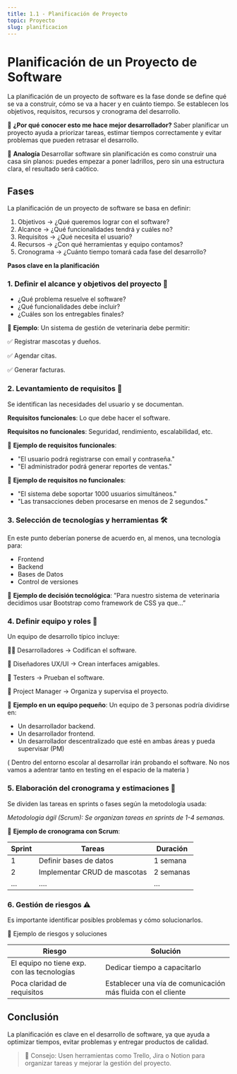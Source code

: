 ```yaml
---
title: 1.1 - Planificación de Proyecto
topic: Proyecto
slug: planificacion
---
```


# Planificación de un Proyecto de Software

La planificación de un proyecto de software es la fase donde se define qué se va a construir, cómo se va a hacer y en cuánto tiempo. Se establecen los objetivos, requisitos, recursos y cronograma del desarrollo.

📌 **¿Por qué conocer esto me hace mejor desarrollador?**
Saber planificar un proyecto ayuda a priorizar tareas, estimar tiempos correctamente y evitar problemas que pueden retrasar el desarrollo.

📌 **Analogía**
Desarrollar software sin planificación es como construir una casa sin planos: puedes empezar a poner ladrillos, pero sin una estructura clara, el resultado será caótico.

## Fases

La planificación de un proyecto de software se basa en definir:

1. Objetivos → ¿Qué queremos lograr con el software?
2. Alcance → ¿Qué funcionalidades tendrá y cuáles no?
3. Requisitos → ¿Qué necesita el usuario?
4. Recursos → ¿Con qué herramientas y equipo contamos?
5. Cronograma → ¿Cuánto tiempo tomará cada fase del desarrollo?

**Pasos clave en la planificación**

### 1. Definir el alcance y objetivos del proyecto 🎯

  - ¿Qué problema resuelve el software?
  - ¿Qué funcionalidades debe incluir?
  - ¿Cuáles son los entregables finales?

📌 **Ejemplo**: Un sistema de gestión de veterinaria debe permitir:

✅ Registrar mascotas y dueños.

✅ Agendar citas.

✅ Generar facturas.

### 2. Levantamiento de requisitos 📝

Se identifican las necesidades del usuario y se documentan.

**Requisitos funcionales**: Lo que debe hacer el software.

**Requisitos no funcionales**: Seguridad, rendimiento, escalabilidad, etc.

📌 **Ejemplo de requisitos funcionales**:

- "El usuario podrá registrarse con email y contraseña."
- "El administrador podrá generar reportes de ventas."

📌 **Ejemplo de requisitos no funcionales**:

- "El sistema debe soportar 1000 usuarios simultáneos."
- "Las transacciones deben procesarse en menos de 2 segundos."

### 3. Selección de tecnologías y herramientas 🛠️

En este punto deberían ponerse de acuerdo en, al menos, una tecnología para:

- Frontend
- Backend
- Bases de Datos
- Control de versiones

📌 **Ejemplo de decisión tecnológica**:
”Para nuestro sistema de veterinaria decidimos usar Bootstrap como framework de CSS ya que…”

### 4. Definir equipo y roles 👥

Un equipo de desarrollo típico incluye:

👨‍💻 Desarrolladores → Codifican el software.

🎨 Diseñadores UX/UI → Crean interfaces amigables.

🧪 Testers → Prueban el software.

📅 Project Manager → Organiza y supervisa el proyecto.

📌 **Ejemplo en un equipo pequeño**: Un equipo de 3 personas podría dividirse en:

- Un desarrollador backend.
- Un desarrollador frontend.
- Un desarrollador descentralizado que esté en ambas áreas y pueda supervisar (PM)

( Dentro del entorno escolar al desarrollar irán probando el software. No nos vamos a adentrar tanto en testing en el espacio de la materia )

### 5. Elaboración del cronograma y estimaciones 📆

Se dividen las tareas en sprints o fases según la metodología usada:

*Metodología ágil (Scrum): Se organizan tareas en sprints de 1-4 semanas.*

📌 **Ejemplo de cronograma con Scrum**:

| Sprint | Tareas | Duración |
| --- | --- | --- |
| 1 | Definir bases de datos | 1 semana |
| 2 | Implementar CRUD de mascotas | 2 semanas |
| … | …. | … |

### 6. Gestión de riesgos ⚠️

Es importante identificar posibles problemas y cómo solucionarlos.

📌 Ejemplo de riesgos y soluciones

| Riesgo | Solución |
| --- | --- |
| El equipo no tiene exp. con las tecnologías | Dedicar tiempo a capacitarlo |
| Poca claridad de requisitos | Establecer una vía de comunicación más fluida con el cliente |

## Conclusión

La planificación es clave en el desarrollo de software, ya que ayuda a optimizar tiempos, evitar problemas y entregar productos de calidad.

> 📌 Consejo: Usen herramientas como Trello, Jira o Notion para organizar tareas y mejorar la gestión del proyecto.